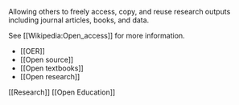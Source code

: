 Allowing others to freely access, copy, and reuse research outputs
including journal articles, books, and data.

See [[Wikipedia:Open_access]] for more
information.

  - [[OER]]
  - [[Open source]]
  - [[Open textbooks]]
  - [[Open research]]

[[Research]] [[Open Education]]